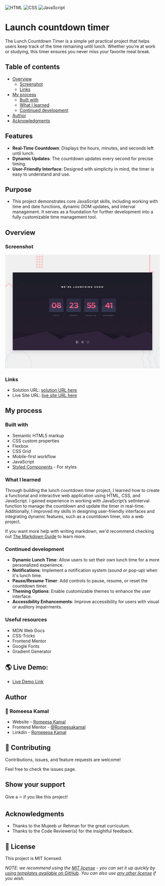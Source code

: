 ![HTML](https://img.shields.io/badge/-HTML-orange) ![CSS](https://img.shields.io/badge/-CSS-blue) ![JavaScript](https://img.shields.io/badge/-JavaScript-yellow)

# Launch countdown timer 
The Lunch Countdown Timer is a simple yet practical project that helps users keep track of the time remaining until lunch. Whether you're at work or studying, this timer ensures you never miss your favorite meal break.
 

## Table of contents

- [Overview](#overview)
  - [Screenshot](#screenshot)
  - [Links](#links)
- [My process](#my-process)
  - [Built with](#built-with)
  - [What I learned](#what-i-learned)
  - [Continued development](#continued-development)
- [Author](#author)
- [Acknowledgments](#acknowledgments)

## Features
- **Real-Time Countdown**: Displays the hours, minutes, and seconds left until lunch.
- **Dynamic Updates**: The countdown updates every second for precise timing.
- **User-Friendly Interface**: Designed with simplicity in mind, the timer is easy to understand and use.

## Purpose
- This project demonstrates core JavaScript skills, including working with time and date functions, dynamic DOM updates, and interval management. It serves as a foundation for further development into a fully customizable time management tool.

## Overview

### Screenshot

![Design preview for the Launch countdown timer coding challenge](./design/desktop-preview.jpg)


### Links

- Solution URL: [ solution URL here](https://github.com/RomeesaKamal/lunch-countdown-timer)
- Live Site URL: [live site URL here](https://romeesakamal.github.io/lunch-countdown-timer/)

## My process

### Built with

- Semantic HTML5 markup
- CSS custom properties
- Flexbox
- CSS Grid
- Mobile-first workflow
- JavaScript
- [Styled Components](https://styled-components.com/) - For styles



### What I learned

Through building the lunch countdown timer project, I learned how to create a functional and interactive web application using HTML, CSS, and JavaScript. I gained experience in working with JavaScript’s setInterval function to manage the countdown and update the timer in real-time. Additionally, I improved my skills in designing user-friendly interfaces and integrating dynamic features, such as a countdown timer, into a web project.

If you want more help with writing markdown, we'd recommend checking out [The Markdown Guide](https://www.markdownguide.org/) to learn more.



### Continued development

- **Dynamic Lunch Time**: Allow users to set their own lunch time for a more personalized experience.
- **Notifications**: Implement a notification system (sound or pop-up) when it's lunch time.
- **Pause/Resume Timer**: Add controls to pause, resume, or reset the countdown timer.
- **Theming Options**: Enable customizable themes to enhance the user interface.
- **Accessibility Enhancements**: Improve accessibility for users with visual or auditory impairments.



### Useful resources

- MDN Web Docs
- CSS-Tricks
- Frontend Mentor
- Google Fonts
- Gradient Generator

## 🌎 Live Demo:

- [Live Demo Link](https://romeesakamal.github.io/lunch-countdown-timer/)

## Author

### 👤 **Romeesa Kamal**

- Website - [Romeesa Kamal](https://github.com/RomeesaKamal)
- Frontend Mentor - [@Romeesakamal](https://www.frontendmentor.io/profile/yourusername)
- Linkdin - [Romeeesa Kamal](www.linkedin.com/in/romeesa-kamal-7864b8342)

## 🤝 Contributing

Contributions, issues, and feature requests are welcome!

Feel free to check the issues page.

## Show your support

Give a ⭐️ if you like this project!

## Acknowledgments

- Thanks to the Mujeeb ur Rehman for the great curriculum.
- Thanks to the Code Reviewer(s) for the insightful feedback.

## 📝 License

This project is MIT licensed.

_NOTE: we recommend using the [MIT license](https://choosealicense.com/licenses/mit/) - you can set it up quickly by [using templates available on GitHub](https://docs.github.com/en/communities/setting-up-your-project-for-healthy-contributions/adding-a-license-to-a-repository). You can also use [any other license](https://choosealicense.com/licenses/) if you wish._

